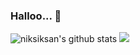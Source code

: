 ### Halloo... 👋

<!--
**niksiksan/niksiksan** is a ✨ _special_ ✨ repository because its `README.md` (this file) appears on your GitHub profile.

Here are some ideas to get you started:

- 🔭 I’m currently working on ...
- 🌱 I’m currently learning ...
- 👯 I’m looking to collaborate on ...
- 🤔 I’m looking for help with ...
- 💬 Ask me about ...
- 📫 How to reach me: ...
- 😄 Pronouns: ...
- ⚡ Fun fact: ...
-->

![niksiksan's github stats](https://github-readme-stats.sera5-dev.vercel.app/api?username=niksiksan&hide=stars&show_icons=true&count_private=true&include_all_commits=true&title_color=000000&icon_color=000000)
<img src="https://github-readme-stats.sera5-dev.vercel.app/api/top-langs/?username=niksiksan&hide_border=true&layout=compact&title_color=000000&tetx_color=000000" width="">
